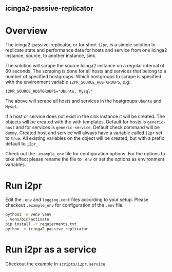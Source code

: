icinga2-passive-replicator
--------------------------

# Overview
The icinga2-passive-replicator, or for short `i2pr`, is a simple solution to replicate state and performance
data for hosts and service from one Icinga2 instance, source, to another instance, sink.

The solution will scrape the source Icinga2 instance on a regular interval of 60 seconds. 
The scraping is done for all hosts and services that belong to a number of specified hostgroups.
Which hostgroups to scrape is specified with the environment variable `I2PR_SOURCE_HOSTGROUPS`, e.g.

    I2PR_SOURCE_HOSTGROUPS="Ubuntu, Mysql"

The above will scrape all hosts and services in the hostgroups `Ubuntu` and `Mysql`.


If a host or service does not exist in the sink instance it will be created.
The objects will be created with the with templates. Default for hosts is `generic-host`
and for services is `generic-service`.
Default check command will be `dummy`.
Created host and service will always have a variable called `i2pr` set to `true`.
All existing variables on the object will be created, but with a prefix default to `i2pr_`.

Check out the `.example_env` file for configuration options. For the options to take effect please
rename the file to `.env` or set the options as environment variables.

# Run i2pr
Edit the `.env` and `logging.conf` files according to your setup. Please checkout `.example_env` for configuration of
the `.env` file.


```bash
python3 -m venv venv
. venv/bin/activate
pip install -r requierments.txt
python -m icinga2_passive_replicator

```

# Run i2pr as a service
Checkout the example in `scripts/i2pr.service`
